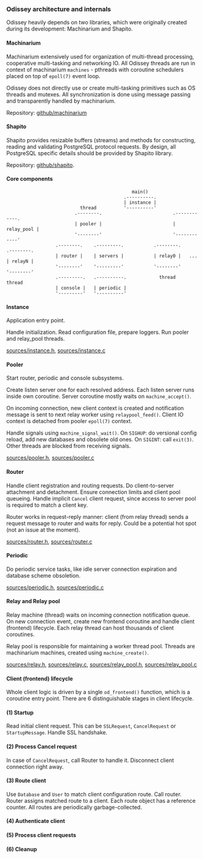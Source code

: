 
### Odissey architecture and internals

Odissey heavily depends on two libraries, which were originally created during its
development: Machinarium and Shapito.

#### Machinarium

Machinarium extensively used for organization of multi-thread processing, cooperative multi-tasking
and networking IO. All Odissey threads are run in context of machinarium `machines` -
pthreads with coroutine schedulers placed on top of `epoll(7)` event loop.

Odissey does not directly use or create multi-tasking primitives such as OS threads and mutexes.
All synchronization is done using message passing and transparently handled by machinarium.

Repository: [github/machinarium](https://github.yandex-team.ru/pmwkaa/machinarium)

#### Shapito

Shapito provides resizable buffers (streams) and methods for constructing, reading and validating
PostgreSQL protocol requests. By design, all PostgreSQL specific details should be provided by
Shapito library.

Repository: [github/shapito](https://github.yandex-team.ru/pmwkaa/shapito).

#### Core components

```
                                              main()
                                           .----------.
                                           | instance |
                           thread          '----------'
                         .--------.                          .------------.
                         | pooler |                          | relay_pool |
                         '--------'                          '------------'
                  .--------.    .---------.           .--------.         .--------.
                  | router |    | servers |           | relay0 |   ...   | relayN |
                  '--------'    '---------'           '--------'         '--------'
                  .---------.   .----------.            thread             thread
                  | console |   | periodic |
                  '---------'   '----------'
```

#### Instance

Application entry point.

Handle initialization. Read configuration file, prepare loggers.
Run pooler and relay\_pool threads.

[sources/instance.h](sources/instance.h), [sources/instance.c](sources/instance.c)

#### Pooler

Start router, periodic and console subsystems.

Create listen server one for each resolved address. Each listen server runs inside own coroutine.
Server coroutine mostly waits on `machine_accept()`.

On incoming connection, new client context is created and notification message is sent to next
relay worker using `relaypool_feed()`. Client IO context is detached from pooler `epoll(7)` context.

Handle signals using `machine_signal_wait()`. On `SIGHUP`: do versional config reload, add new databases
and obsolete old ones. On `SIGINT`: call `exit(3)`. Other threads are blocked from receiving signals.

[sources/pooler.h](sources/pooler.h), [sources/pooler.c](sources/pooler.c)

#### Router

Handle client registration and routing requests. Do client-to-server attachment and detachment.
Ensure connection limits and client pool queueing. Handle implicit `Cancel` client request, since access
to server pool is required to match a client key.

Router works in request-reply manner: client (from relay thread) sends a request message to
router and waits for reply. Could be a potential hot spot (not an issue at the moment).

[sources/router.h](sources/router.h), [sources/router.c](sources/router.c)

#### Periodic

Do periodic service tasks, like idle server connection expiration and
database scheme obsoletion.

[sources/periodic.h](sources/periodic.h), [sources/periodic.c](sources/periodic.c)

#### Relay and Relay pool

Relay machine (thread) waits on incoming connection notification queue. On new connection event,
create new frontend coroutine and handle client (frontend) lifecycle. Each relay thread can host
thousands of client coroutines.

Relay pool is responsible for maintaining a worker thread pool. Threads are machinarium machines,
created using `machine_create()`.

[sources/relay.h](sources/relay.h), [sources/relay.c](sources/relay.c),
[sources/relay_pool.h](sources/relay_pool.h), [sources/relay_pool.c](sources/relay_pool.c)

#### Client (frontend) lifecycle

Whole client logic is driven by a single `od_frontend()` function, which is a coroutine entry point.
There are 6 distinguishable stages in client lifecycle.

#### (1) Startup

Read initial client request. This can be `SSLRequest`, `CancelRequest` or `StartupMessage`.
Handle SSL handshake.

#### (2) Process Cancel request

In case of `CancelRequest`, call Router to handle it. Disconnect client connection right away.

#### (3) Route client

Use `Database` and `User` to match client configuration route. Call router. Router assigns
matched route to a client. Each route object has a reference counter.
All routes are periodically garbage-collected.

#### (4) Authenticate client
#### (5) Process client requests
#### (6) Cleanup
